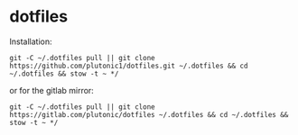 # dotfiles

Installation:

```shell
git -C ~/.dotfiles pull || git clone https://github.com/plutonic1/dotfiles.git ~/.dotfiles && cd ~/.dotfiles && stow -t ~ */
```

or for the gitlab mirror:
```shell
git -C ~/.dotfiles pull || git clone https://gitlab.com/plutonic/dotfiles ~/.dotfiles && cd ~/.dotfiles && stow -t ~ */
```
